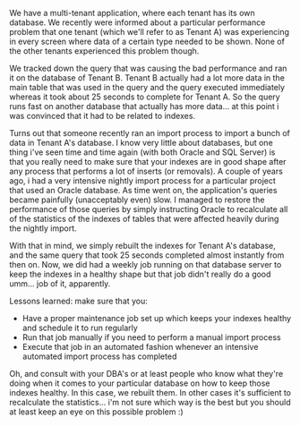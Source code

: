 We have a multi-tenant application, where each tenant has its own database. We recently were informed about a particular performance problem that one tenant (which we'll refer to as Tenant A) was experiencing in every screen where data of a certain type needed to be shown.  None of the other tenants experienced this problem though.

We tracked down the query that was causing the bad performance and ran it on the database of Tenant B.  Tenant B actually had a lot more data in the main table that was used in the query and the query executed immediately whereas it took about 25 seconds to complete for Tenant A.   So the query runs fast on another database that actually has more data... at this point i was convinced that it had to be related to indexes.

Turns out that someone recently ran an import process to import a bunch of data in Tenant A's database. I know very little about databases, but one thing i've seen time and time again (with both Oracle and SQL Server) is that you really need to make sure that your indexes are in good shape after any process that performs a lot of inserts (or removals).   A couple of years ago, i had a very intensive nightly import process for a particular project that used an Oracle database.  As time went on, the application's queries became painfully (unacceptably even) slow.  I managed to restore the performance of those queries by simply instructing Oracle to recalculate all of the statistics of the indexes of tables that were affected heavily during the nightly import.

With that in mind, we simply rebuilt the indexes for Tenant A's database, and the same query that took 25 seconds completed almost instantly from then on.  Now, we did had a weekly job running on that database server to keep the indexes in a healthy shape but that job didn't really do a good umm... job of it, apparently.  

Lessons learned: make sure that you:
- Have a proper maintenance job set up which keeps your indexes healthy and schedule it to run regularly
- Run that job manually if you need to perform a manual import process
- Execute that job in an automated fashion whenever an intensive automated import process has completed

Oh, and consult with your DBA's or at least people who know what they're doing when it comes to your particular database on how to keep those indexes healthy.  In this case, we rebuilt them.  In other cases it's sufficient to recalculate the statistics... i'm not sure which way is the best but you should at least keep an eye on this possible problem :) 